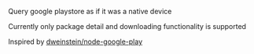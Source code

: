Query google playstore as if it was a native device

Currently only package detail and downloading functionality is supported

Inspired by [dweinstein/node-google-play](https://github.com/dweinstein/node-google-play)